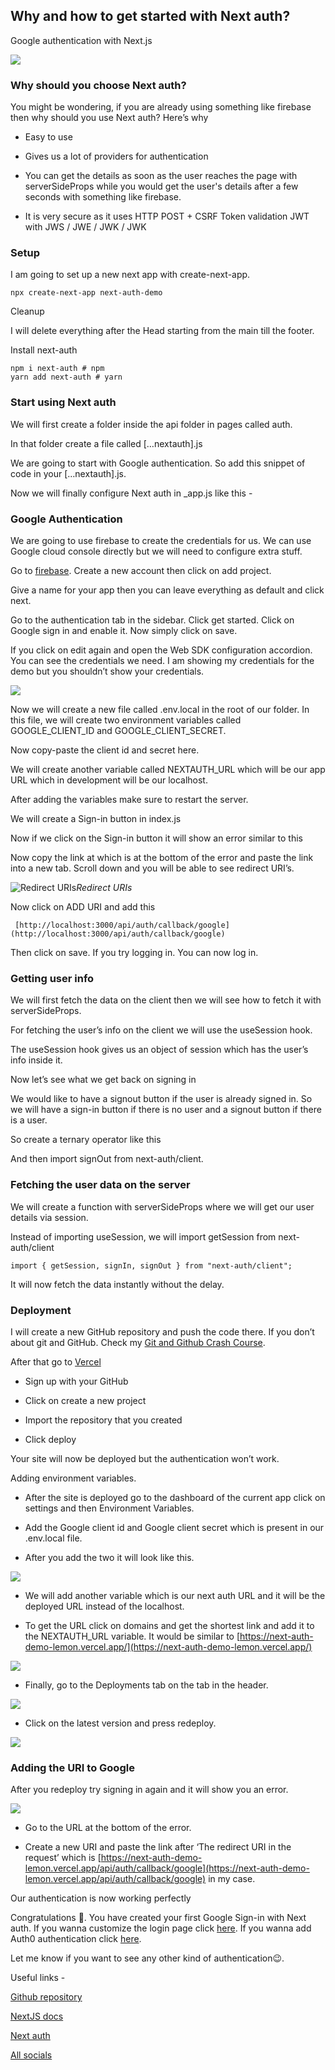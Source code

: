 ## Why and how to get started with Next auth?


Google authentication with Next.js

![](https://cdn.hashnode.com/res/hashnode/image/upload/v1627312063095/tSzOSAz40.png)

### Why should you choose Next auth?

You might be wondering, if you are already using something like firebase then why should you use Next auth? Here’s why

* Easy to use

* Gives us a lot of providers for authentication

* You can get the details as soon as the user reaches the page with serverSideProps while you would get the user's details after a few seconds with something like firebase.

* It is very secure as it uses HTTP POST + CSRF Token validation
JWT with JWS / JWE / JWK / JWK

### Setup

I am going to set up a new next app with create-next-app.

```
npx create-next-app next-auth-demo
```


Cleanup

I will delete everything after the Head starting from the main till the footer.

Install next-auth

```
npm i next-auth # npm
yarn add next-auth # yarn
```


### Start using Next auth

We will first create a folder inside the api folder in pages called auth.

In that folder create a file called […nextauth].js

We are going to start with Google authentication. So add this snippet of code in your […nextauth].js.


Now we will finally configure Next auth in _app.js like this -


### Google Authentication

We are going to use firebase to create the credentials for us. We can use Google cloud console directly but we will need to configure extra stuff.

Go to [firebase](https://console.firebase.google.com/u/0/). Create a new account then click on add project.

Give a name for your app then you can leave everything as default and click next.

Go to the authentication tab in the sidebar. Click get started. Click on Google sign in and enable it. Now simply click on save.

If you click on edit again and open the Web SDK configuration accordion. You can see the credentials we need. I am showing my credentials for the demo but you shouldn’t show your credentials.

![](https://cdn.hashnode.com/res/hashnode/image/upload/v1627312065483/UHNmv_ZJ6.png)

Now we will create a new file called .env.local in the root of our folder. In this file, we will create two environment variables called GOOGLE_CLIENT_ID and GOOGLE_CLIENT_SECRET.

Now copy-paste the client id and secret here.


We will create another variable called NEXTAUTH_URL which will be our app URL which in development will be our localhost.


After adding the variables make sure to restart the server.

We will create a Sign-in button in index.js


Now if we click on the Sign-in button it will show an error similar to this


Now copy the link at which is at the bottom of the error and paste the link into a new tab. Scroll down and you will be able to see redirect URI’s.

![Redirect URIs](https://cdn.hashnode.com/res/hashnode/image/upload/v1627312067658/TYoqR06A0.png)*Redirect URIs*

Now click on ADD URI and add this

```
 [http://localhost:3000/api/auth/callback/google](http://localhost:3000/api/auth/callback/google)
```


Then click on save. If you try logging in. You can now log in.


### Getting user info

We will first fetch the data on the client then we will see how to fetch it with serverSideProps.

For fetching the user’s info on the client we will use the useSession hook.

The useSession hook gives us an object of session which has the user’s info inside it.


Now let’s see what we get back on signing in


We would like to have a signout button if the user is already signed in. So we will have a sign-in button if there is no user and a signout button if there is a user.

So create a ternary operator like this


And then import signOut from next-auth/client.


### Fetching the user data on the server

We will create a function with serverSideProps where we will get our user details via session.


Instead of importing useSession, we will import getSession from next-auth/client

```
import { getSession, signIn, signOut } from "next-auth/client";
```


It will now fetch the data instantly without the delay.

### Deployment

I will create a new GitHub repository and push the code there. If you don’t about git and GitHub. Check my [Git and Github Crash Course](https://avneeshagarwal.medium.com/git-and-github-crash-course-b44f4885ff66).

After that go to [Vercel](https://vercel.com/)

* Sign up with your GitHub

* Click on create a new project

* Import the repository that you created

* Click deploy

Your site will now be deployed but the authentication won’t work.

Adding environment variables.

* After the site is deployed go to the dashboard of the current app click on settings and then Environment Variables.

* Add the Google client id and Google client secret which is present in our .env.local file.

* After you add the two it will look like this.

![](https://cdn.hashnode.com/res/hashnode/image/upload/v1627312069305/3OSFFR8DH.png)

* We will add another variable which is our next auth URL and it will be the deployed URL instead of the localhost.

* To get the URL click on domains and get the shortest link and add it to the NEXTAUTH_URL variable. It would be similar to [https://next-auth-demo-lemon.vercel.app/](https://next-auth-demo-lemon.vercel.app/)

![](https://cdn.hashnode.com/res/hashnode/image/upload/v1627312070968/ThJNocb_k.png)

* Finally, go to the Deployments tab on the tab in the header.

![](https://cdn.hashnode.com/res/hashnode/image/upload/v1627312072791/3gJT2HnuI.png)

* Click on the latest version and press redeploy.

![](https://cdn.hashnode.com/res/hashnode/image/upload/v1627312074471/U_1H8pst5.png)

### Adding the URI to Google

After you redeploy try signing in again and it will show you an error.

![](https://cdn.hashnode.com/res/hashnode/image/upload/v1627312076364/qHCen8MTF.png)

* Go to the URL at the bottom of the error.

* Create a new URI and paste the link after ‘The redirect URI in the request’ which is [https://next-auth-demo-lemon.vercel.app/api/auth/callback/google](https://next-auth-demo-lemon.vercel.app/api/auth/callback/google) in my case.

Our authentication is now working perfectly

Congratulations 🥳. You have created your first Google Sign-in with Next auth. If you wanna customize the login page click [here](https://javascript.plainenglish.io/how-to-create-a-custom-sign-in-page-in-next-auth-1612dc17beb7). If you wanna add Auth0 authentication click [here](https://javascript.plainenglish.io/how-to-authenticate-users-with-auth0-in-next-auth-9c1160ce48a8).

Let me know if you want to see any other kind of authentication😉.

Useful links -

[Github repository](https://github.com/avneesh0612/next-auth-demo)

[NextJS docs](https://nextjs.org/docs)

[Next auth](https://next-auth.js.org/)

[All socials](https://avneesh-links.vercel.app/)